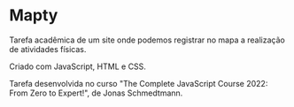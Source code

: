 # Mapty
Tarefa acadêmica de um site onde podemos registrar no mapa a realização de atividades físicas.

Criado com JavaScript, HTML e CSS.

Tarefa desenvolvida no curso "The Complete JavaScript Course 2022: From Zero to Expert!", de Jonas Schmedtmann.
